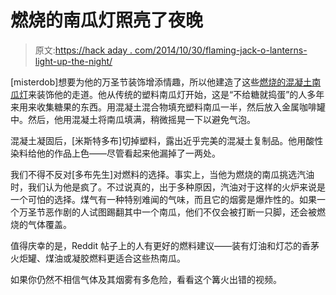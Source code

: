 # 燃烧的南瓜灯照亮了夜晚

> 原文:[https://hack aday . com/2014/10/30/flaming-jack-o-lanterns-light-up-the-night/](https://hackaday.com/2014/10/30/flaming-jack-o-lanterns-light-up-the-night/)

[misterdob]想要为他的万圣节装饰增添情趣，所以他建造了这些[燃烧的混凝土南瓜灯](http://imgur.com/a/BMSRg)来装饰他的走道。他从传统的塑料南瓜灯开始，这是“不给糖就捣蛋”的人多年来用来收集糖果的东西。用混凝土混合物填充塑料南瓜一半，然后放入金属咖啡罐中。然后，他用混凝土将南瓜填满，稍微摇晃一下以避免气泡。

混凝土凝固后，[米斯特多布]切掉塑料，露出近乎完美的混凝土复制品。他用酸性染料给他的作品上色——尽管看起来他漏掉了一两处。

我们不得不反对[多布先生]对燃料的选择。事实上，当他为燃烧的南瓜挑选汽油时，我们认为他是疯了。不过说真的，出于多种原因，汽油对于这样的火炉来说是一个可怕的选择。煤气有一种特别难闻的气味，而且它的烟雾是爆炸性的。如果一个万圣节恶作剧的人试图踢翻其中一个南瓜，他们不仅会被打断一只脚，还会被燃烧的气体覆盖。

值得庆幸的是，Reddit 帖子上的人有更好的燃料建议——装有灯油和灯芯的香茅火炬罐、煤油或凝胶燃料更适合这些热南瓜。

如果你仍然不相信气体及其烟雾有多危险，看看这个篝火出错的视频。